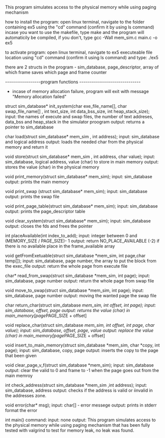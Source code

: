 
This program simulates access to the physical memory while using paging mechanism

how to install the program:
open linux terminal, navigate to the folder containing ex5
using the "cd" command (confirm it by using ls command)
incase you want to use the makefile, type make and the program will
automaticily be compiled, if you don't, type gcc -Wall mem_sim.c main.c -o ex5


to activate program:
open linux terminal, navigate to ex5 executeable file
location using "cd" command (confirm it using ls command) and type: ./ex5


there are 2 structs in the program - sim_database, page_descriptor, array of which frame saves which page and frame counter

------------------program functions -------------------------------
* incase of memory allocation failure, program will exit with
message "Memory allocation failed"


struct sim_database* init_system(char exe_file_name[], char swap_file_name[] , int text_size, int data_bss_size, int heap_stack_size);
input: the names of execute and swap files, the number of text addreses, data_bss and heap_stack in the simulator proogram
output: returns a pointer to sim_database 


char load(struct sim_database* mem_sim , int address);
input: sim_database and logical address
output: loads the needed char from the physical memory and return it


void store(struct sim_database* mem_sim , int address, char value);
input: sim_database, logical address, value (char) to store in main memory
output: stores the value (char) in the physical memory


void print_memory(struct sim_database* mem_sim);
input: sim_database
output: prints the main memory


void print_swap (struct sim_database* mem_sim);
input: sim_database
output: prints the swap file


void print_page_table(struct sim_database* mem_sim);
input: sim_database
output: prints the page_descriptor table


void clear_system(struct sim_database* mem_sim);
input: sim_database
output: closes the fds and frees the pointer


int placeAvailable(int index_to_add);
input: integer between 0 and (MEMORY_SIZE / PAGE_SIZE)- 1
output: return NO_PLACE_AVAILABLE (-2) if there is no available place in the frame_available array


void getFromExetuable(struct sim_database *mem_sim, int page,char temp[]);
input: sim_database, page number, the array to put the block from the exec_file
output: return the whole page from execute file


char* read_from_swap(struct sim_database *mem_sim, int page);
input: sim_database, page number
output: return the whole page from swap file


void move_to_swap(struct sim_database *mem_sim, int page);
input: sim_database, page number
output: moving the wanted page the swap file


char return_char(struct sim_database *mem_sim, int offset, int page);
input: sim_database, offset, page
output: returns the value (char) in main_memory[page*PAGE_SIZE + offset]


void replace_char(struct sim_database *mem_sim, int offset, int page, char value);
input: sim_database, offset, page, value
output: replace the value (char) in main_memory[page*PAGE_SIZE + offset]


void insert_to_main_memory(struct sim_database *mem_sim, char *copy, int page);
input: sim_database, copy, page
output: inserts the copy to the page that been given


void clear_page_v_f(struct sim_database *mem_sim);
input: sim_database
output: clear the valid to 0 and frame to -1 when the page goes out from
the main memroy


int check_address(struct sim_database *mem_sim ,int address);
input: sim_database, address
output: checks if the address is valid or iinvalid in the addresses zone.


void error(char* msg);
input: char[] - error messege
output: prints in stderr format the error


int main() command:
input: none
output: This program simulates access to the physical memory while using paging mechanism
that has been fully tested with valgrind to test for memory
leak, no leak was found.

